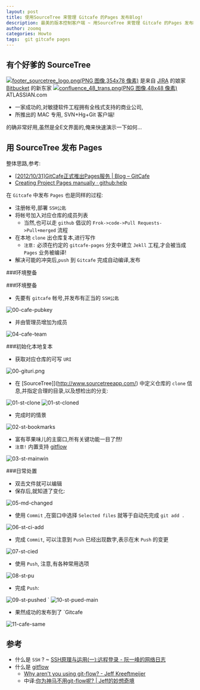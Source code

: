 ```yaml
---
layout: post
title: 使用SourceTree 来管理 Gitcafe 的Pages 发布Blog!
description: 最美的版本控制客户端 ~ 用SourceTree 来管理 Gitcafe 的Pages 发布Blog!
author: zoomq
categories: Howto
tags:  git gitcafe pages
---
```




有个好爹的 SourceTree
------------------------------

[![footer_sourcetree_logo.png(PNG 图像,354x78 像素)](http://www.sourcetreeapp.com/img/footer_sourcetree_logo.png)](http://www.sourcetreeapp.com/)
是来自 [JIRA](http://www.atlassian.com/software/jira/overview) 的娘家
[Bitbucket](https://bitbucket.org/) 的新东家
[![confluence_48_trans.png(PNG 图像,48x48 像素)](https://confluence.atlassian.com/images/logo/confluence_48_trans.png)](http://www.atlassian.com/) ATLASSIAN.com

- 一家成功的,对敏捷软件工程拥有全栈式支持的商业公司,
- 所推出的 MAC 专用, SVN+Hg+Git 客户端!

的确非常好用,虽然是全E文界面的,俺来快速演示一下如何...


<!--more-->

用 SourceTree 发布 Pages
------------------------------

整体思路,参考:

- [[2012/10/31]GitCafe正式推出Pages服务 | Blog – GitCafe](http://blog.gitcafe.com/116.html)
- [Creating Project Pages manually · github:help](https://help.github.com/articles/creating-project-pages-manually)


在 `Gitcafe` 中发布 `Pages` 也是同样的过程:

+ 注册帐号,部署 `SSH公匙`
+ 将帐号加入对应仓库的成员列表
    - 当然,也可以走 `github` 倡议的 `Frok->code->Pull Requests->Pull+merged` 流程
+ 在本地 `clone` 出仓库复本,进行写作
    - `注意:` 必须在约定的 `gitcafe-pages` 分支中建立 `Jekll` 工程,才会被当成 `Pages` 业务被编译!
+ 解决可能的冲突后,`push` 到 `Gitcafe` 完成自动编译,发布



###环境整备


###环境整备

- 先要有 `gitcafe` 帐号,并发布有正当的 `SSH公匙`

![00-cafe-pubkey](/img/sourcetree/00-cafe-pubkey.png)

- 并由管理员增加为成员

![04-cafe-team](/img/sourcetree/04-cafe-team.png)


###初始化本地复本

- 获取对应仓库的可写 `URI`

![00-gituri.png](/img/sourcetree/00-gituri.png)

- 在 [SourceTree]](http://www.sourcetreeapp.com/) 中定义仓库的 `clone` 信息,并指定合理的目录,以及想检出的分支:

![01-st-clone](/img/sourcetree/01-st-clone.png)
![01-st-cloned](/img/sourcetree/01-st-cloned.png)

- 完成时的情景

![02-st-bookmarks](/img/sourcetree/02-st-bookmarks.png)

- 富有苹果味儿的主窗口,所有关键功能一目了然!
- `注意!` 内置支持 [gitflow](https://github.com/nvie/gitflow)

![03-st-mainwin](/img/sourcetree/03-st-mainwin.png)


###日常处置

- 双击文件就可以编辑
- 保存后,就知道了变化:

![05-md-changed](/img/sourcetree/05-md-changed.png)

- 使用 `Commit` ,在窗口中选择 `Selected files` 就等于自动先完成 `git add .`

![06-st-ci-add](/img/sourcetree/06-st-ci-add.png)

- 完成 `Commit`, 可以注意到 `Push` 已经出现数字,表示在末 `Push` 的变更

![07-st-cied](/img/sourcetree/07-st-cied.png)

- 使用 `Push`, 注意,有各种常用选项

![08-st-pu](/img/sourcetree/08-st-pu.png)

- 完成 `Push`:

![09-st-pushed](/img/sourcetree/09-st-pushed.png)
`
![10-st-pued-main](/img/sourcetree/10-st-pued-main.png)


- 果然成功的发布到了 `Gitcafe

![11-cafe-same](/img/sourcetree/11-cafe-same.png)



参考
------------------------------

- 什么是 `SSH` ? ~ [SSH原理与运用(一):远程登录 - 阮一峰的网络日志](http://www.ruanyifeng.com/blog/2011/12/ssh_remote_login.html)
- 什么是 [gitflow](https://github.com/nvie/gitflow)
    - [Why aren't you using git-flow? - Jeff Kreeftmeijer](http://jeffkreeftmeijer.com/2010/why-arent-you-using-git-flow/)
    - 中译:[你为神马不用git-flow呢? | Jeff的妙想奇境](http://www.jeffkit.info/2010/12/860/)
